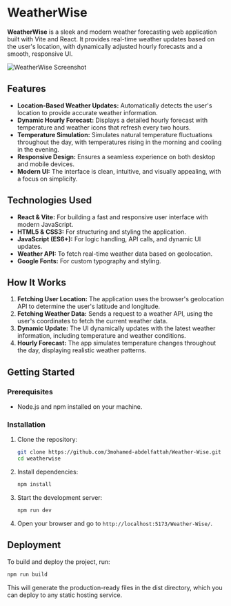# WeatherWise

**WeatherWise** is a sleek and modern weather forecasting web application built with Vite and React. It provides real-time weather updates based on the user's location, with dynamically adjusted hourly forecasts and a smooth, responsive UI.

![WeatherWise Screenshot](https://github.com/user-attachments/assets/f517d05a-9056-4bfb-899e-71c19623a99f)

## Features

- **Location-Based Weather Updates:** Automatically detects the user's location to provide accurate weather information.
- **Dynamic Hourly Forecast:** Displays a detailed hourly forecast with temperature and weather icons that refresh every two hours.
- **Temperature Simulation:** Simulates natural temperature fluctuations throughout the day, with temperatures rising in the morning and cooling in the evening.
- **Responsive Design:** Ensures a seamless experience on both desktop and mobile devices.
- **Modern UI:** The interface is clean, intuitive, and visually appealing, with a focus on simplicity.

## Technologies Used

- **React & Vite:** For building a fast and responsive user interface with modern JavaScript.
- **HTML5 & CSS3:** For structuring and styling the application.
- **JavaScript (ES6+):** For logic handling, API calls, and dynamic UI updates.
- **Weather API:** To fetch real-time weather data based on geolocation.
- **Google Fonts:** For custom typography and styling.

## How It Works

1. **Fetching User Location:** The application uses the browser's geolocation API to determine the user's latitude and longitude.
2. **Fetching Weather Data:** Sends a request to a weather API, using the user's coordinates to fetch the current weather data.
3. **Dynamic Update:** The UI dynamically updates with the latest weather information, including temperature and weather conditions.
4. **Hourly Forecast:** The app simulates temperature changes throughout the day, displaying realistic weather patterns.

## Getting Started

### Prerequisites

- Node.js and npm installed on your machine.

### Installation

1. Clone the repository:
    ```bash
    git clone https://github.com/3mohamed-abdelfattah/Weather-Wise.git
    cd weatherwise
    ```

2. Install dependencies:
    ```bash
    npm install
    ```

3. Start the development server:
    ```bash
    npm run dev
    ```

4. Open your browser and go to `http://localhost:5173/Weather-Wise/`.

## Deployment

To build and deploy the project, run:

```bash
npm run build
```

This will generate the production-ready files in the dist directory, which you can deploy to any static hosting service.
